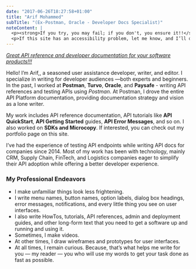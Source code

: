 ```yaml
---
date: "2017-06-26T18:27:58+01:00"
title: "Arif Mohammed"
subTitle: "(Ex-Postman, Oracle - Developer Docs Specialist)"
noteContent: |
  <p><strong>If you try, you may fail; if you don't, you ensure it!!</strong></p>
  <p>If this site has an accessibility problem, let me know, and I’ll do my best to fix it</p>
---
```

<u>*Great API reference and developer documentation for your software products!!!*</u>


Hello! I’m Arif,, a seasoned user assistance developer, writer, and editor. I specialize in writing for developer audiences —both experts and beginners. In the past, I worked at **Postman**, **Turvo**, **Oracle**, and **Paysafe** - writing API references and testing APIs using *Postman*. At Postman, I drove the entire API Platform documentation, providing documentation strategy and vision as a lone writer.

My work includes API reference documentation, API tutorials like **API QuickStart**, **API Getting Started** guides, **API Error Messages**, and so on. I also worked on **SDKs and Microcopy**. If interested, you can check out my portfolio page on this site. 

I’ve had the experience of testing API endpoints while writing API docs for companies since 2014. Most of my work has been with technology, mainly CRM, Supply Chain, FinTech, and Logistics companies eager to simplify their API adoption while offering a better developer experience.

### My Professional Endeavors
* I make unfamiliar things look less frightening.
* I write menu names, button names, option labels, dialog box headings, error messages, notifications, and every little thing you see on user interfaces.
* I also write HowTos, tutorials, API references, admin and deployment guides, and other long-form text that you need to get a software up and running and using it.
* Sometimes, I make videos.
* At other times, I draw wireframes and prototypes for user interfaces.
* At all times, I remain curious. Because, that’s what helps me write for you — my reader — you who will use my words to get your task done as fast as possible.